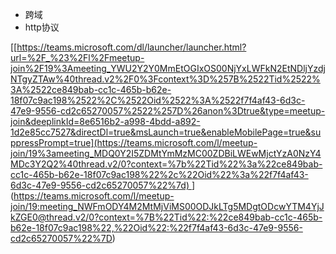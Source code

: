 -   跨域
-   http协议

[[[https://teams.microsoft.com/dl/launcher/launcher.html?url=%2F_%23%2Fl%2Fmeetup-join%2F19%3Ameeting_YWU2Y2Y0MmEtOGIxOS00NjYxLWFkN2EtNDljYzdjNTgyZTAw%40thread.v2%2F0%3Fcontext%3D%257B%2522Tid%2522%3A%2522ce849bab-cc1c-465b-b62e-18f07c9ac198%2522%2C%2522Oid%2522%3A%2522f7f4af43-6d3c-47e9-9556-cd2c65270057%2522%257D%26anon%3Dtrue&type=meetup-join&deeplinkId=8e6516b2-a998-4bdd-a892-1d2e85cc7527&directDl=true&msLaunch=true&enableMobilePage=true&suppressPrompt=true](https://teams.microsoft.com/l/meetup-join/19%3ameeting_MDQ0Y2I5ZDMtYmMzMC00ZDBiLWEwMjctYzA0NzY4MDc3Y2Q2%40thread.v2/0?context=%7b%22Tid%22%3a%22ce849bab-cc1c-465b-b62e-18f07c9ac198%22%2c%22Oid%22%3a%22f7f4af43-6d3c-47e9-9556-cd2c65270057%22%7d)
](https://teams.microsoft.com/l/meetup-join/19:meeting_MDQ0Y2I5ZDMtYmMzMC00ZDBiLWEwMjctYzA0NzY4MDc3Y2Q2@thread.v2/0?context=%7B%22Tid%22:%22ce849bab-cc1c-465b-b62e-18f07c9ac198%22,%22Oid%22:%22f7f4af43-6d3c-47e9-9556-cd2c65270057%22%7D)](https://teams.microsoft.com/l/meetup-join/19:meeting_NWFmODY4M2MtMjViMS00ODJkLTg5MDgtODcwYTM4YjJkZGE0@thread.v2/0?context=%7B%22Tid%22:%22ce849bab-cc1c-465b-b62e-18f07c9ac198%22,%22Oid%22:%22f7f4af43-6d3c-47e9-9556-cd2c65270057%22%7D)

